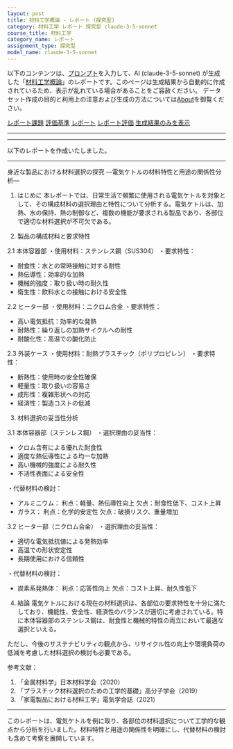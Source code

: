 ```yaml
---
layout: post
title: 材料工学概論 - レポート (探究型)
category: 材料工学 レポート 探究型 claude-3-5-sonnet
course_title: 材料工学
category_name: レポート
assignment_type: 探究型
model_name: claude-3-5-sonnet
---
```


以下のコンテンツは、[プロンプト](http://127.0.0.1:8000/generated/材料工学/claude-3-5-sonnet/prompt_レポート-探究型.md)を入力して、AI (claude-3-5-sonnet) が生成した「[材料工学概論](/contents/材料工学/)」のレポートです。このページは生成結果から自動的に作成されているため、表示が乱れている場合があることをご容赦ください。
データセット作成の目的と利用上の注意および生成の方法については[About](/About)を御覧ください。

[レポート課題](../レポート課題-探究型)
[評価基準](../評価基準-探究型)
[レポート](../レポート-探究型)
[レポート評価](../レポート評価-探究型)
[生成結果のみを表示](http://127.0.0.1:8000/generated/材料工学/claude-3-5-sonnet/レポート-探究型.md)
  

***
***
  
以下のレポートを作成いたしました。

---------------------------------------
身近な製品における材料選択の探究
―電気ケトルの材料特性と用途の関係性分析―

1. はじめに
本レポートでは、日常生活で頻繁に使用される電気ケトルを対象として、その構成材料の選択理由と特性について分析する。電気ケトルは、加熱、水の保持、熱の制御など、複数の機能が要求される製品であり、各部位で適切な材料選択が不可欠である。

2. 製品の構成材料と要求特性

2.1 本体容器部
・使用材料：ステンレス鋼（SUS304）
・要求特性：
- 耐食性：水との常時接触に対する耐性
- 熱伝導性：効率的な加熱
- 機械的強度：取り扱い時の耐久性
- 衛生性：飲料水との接触における安全性

2.2 ヒーター部
・使用材料：ニクロム合金
・要求特性：
- 高い電気抵抗：効率的な発熱
- 耐熱性：繰り返しの加熱サイクルへの耐性
- 耐酸化性：高温での酸化防止

2.3 外装ケース
・使用材料：耐熱プラスチック（ポリプロピレン）
・要求特性：
- 断熱性：使用時の安全性確保
- 軽量性：取り扱いの容易さ
- 成形性：複雑形状への対応
- 経済性：製造コストの低減

3. 材料選択の妥当性分析

3.1 本体容器部（ステンレス鋼）
・選択理由の妥当性：
- クロム含有による優れた耐食性
- 適度な熱伝導性による均一な加熱
- 高い機械的強度による耐久性
- 不活性表面による安全性

・代替材料の検討：
- アルミニウム：
  利点：軽量、熱伝導性向上
  欠点：耐食性低下、コスト上昇
- ガラス：
  利点：化学的安定性
  欠点：破損リスク、重量増加

3.2 ヒーター部（ニクロム合金）
・選択理由の妥当性：
- 適切な電気抵抗値による発熱効率
- 高温での形状安定性
- 長期使用における信頼性

・代替材料の検討：
- 炭素系発熱体：
  利点：応答性向上
  欠点：コスト上昇、耐久性低下

4. 結論
電気ケトルにおける現在の材料選択は、各部位の要求特性を十分に満たしており、機能性、安全性、経済性のバランスが適切に考慮されている。特に本体容器部のステンレス鋼は、耐食性と機械的特性の両立において最適な選択といえる。

ただし、今後のサステナビリティの観点から、リサイクル性の向上や環境負荷の低減を考慮した材料選択の検討も必要である。

参考文献：
1. 「金属材料学」日本材料学会（2020）
2. 「プラスチック材料選択のための工学的基礎」高分子学会（2019）
3. 「家電製品における材料工学」電気学会誌（2021）

---------------------------------------

このレポートは、電気ケトルを例に取り、各部位の材料選択について工学的な観点から分析を行いました。材料特性と用途の関係性を明確にし、代替材料の検討も含めて考察を展開しています。
